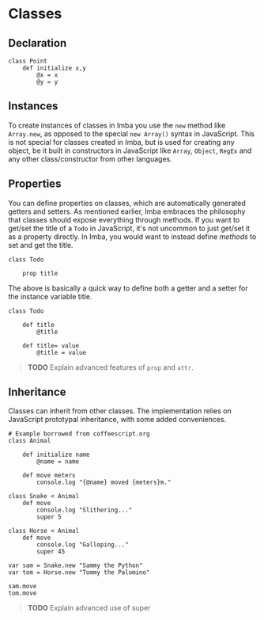 # Classes

## Declaration

```imba
class Point
    def initialize x,y
        @x = x
        @y = y
```

## Instances

To create instances of classes in Imba you use the `new` method like `Array.new`, as opposed to the special `new Array()` syntax in JavaScript. This is not special for classes created in Imba, but is used for creating any object, be it built in constructors in JavaScript like `Array`, `Object`, `RegEx` and any other class/constructor from other languages.

## Properties

You can define properties on classes, which are automatically generated getters and setters. As mentioned earlier, Imba embraces the philosophy that classes should expose everything through methods. If you want to get/set the title of a `Todo` in JavaScript, it's not uncommon to just get/set it as a property directly. In Imba, you would want to instead define *methods* to set and get the title.

```imba
class Todo

    prop title

```

The above is basically a quick way to define both a getter and a setter for the instance variable title.

```imba
class Todo

    def title
        @title

    def title= value
        @title = value

```

> **TODO** Explain advanced features of `prop` and `attr`.

## Inheritance

Classes can inherit from other classes. The implementation relies on JavaScript prototypal inheritance, with some added conveniences.

```imba
# Example borrowed from coffeescript.org
class Animal

    def initialize name
        @name = name

    def move meters
        console.log "{@name} moved {meters}m."

class Snake < Animal
    def move
        console.log "Slithering..."
        super 5

class Horse < Animal
    def move
        console.log "Galloping..."
        super 45

var sam = Snake.new "Sammy the Python"
var tom = Horse.new "Tommy the Palomino"

sam.move
tom.move
```

> **TODO** Explain advanced use of super